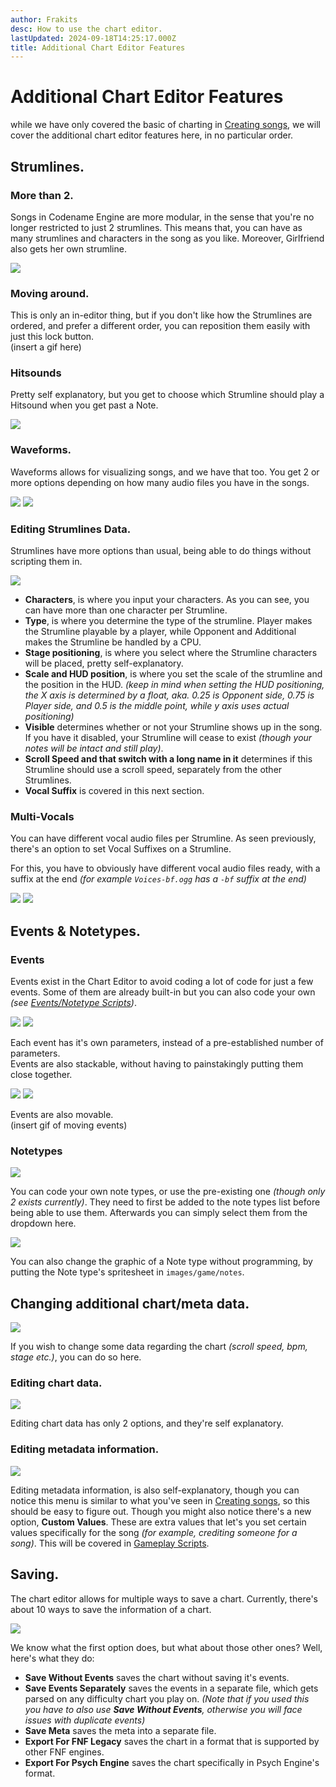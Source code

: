 ```yaml
---
author: Frakits
desc: How to use the chart editor.
lastUpdated: 2024-09-18T14:25:17.000Z
title: Additional Chart Editor Features
---
```

# Additional Chart Editor Features

while we have only covered the basic of charting in <a href="../songs/">Creating songs</a>, we will cover the additional chart editor features here, in no particular order.

## Strumlines.
### More than 2.
Songs in Codename Engine are more modular, in the sense that you're no longer restricted to just 2 strumlines. This means that, you can have as many strumlines and characters in the song as you like. Moreover, Girlfriend also gets her own strumline.

<img src="./Chart Editor Features.png"/>

### Moving around.

This is only an in-editor thing, but if you don't like how the Strumlines are ordered, and prefer a different order, you can reposition them easily with just this lock button.<br>
(insert a gif here)

### Hitsounds
Pretty self explanatory, but you get to choose which Strumline should play a Hitsound when you get past a Note.

<img src="./Chart Editor Features-1.png"/>

### Waveforms.
Waveforms allows for visualizing songs, and we have that too. You get 2 or more options depending on how many audio files you have in the songs.

<img src="./Chart Editor Features-2.png"/>
<img src="./Chart Editor Features-3.png"/>

### Editing Strumlines Data.
Strumlines have more options than usual, being able to do things without scripting them in.

<img src="./Chart Editor Features-4.png"/>

- **Characters**, is where you input your characters. As you can see, you can have more than one character per Strumline.
- **Type**, is where you determine the type of the strumline. Player makes the Strumline playable by a player, while Opponent and Additional makes the Strumline be handled by a CPU.
- **Stage positioning**, is where you select where the Strumline characters will be placed, pretty self-explanatory.
- **Scale and HUD position**, is where you set the scale of the strumline and the position in the HUD. *(keep in mind when setting the HUD positioning, the X axis is determined by a float, aka. 0.25 is Opponent side, 0.75 is Player side, and 0.5 is the middle point, while y axis uses actual positioning)*
- **Visible** determines whether or not your Strumline shows up in the song. If you have it disabled, your Strumline will cease to exist *(though your notes will be intact and still play)*.
- **Scroll Speed and that switch with a long name in it** determines if this Strumline should use a scroll speed, separately from the other Strumlines.
- **Vocal Suffix** is covered in this next section.

### Multi-Vocals
You can have different vocal audio files per Strumline. As seen previously, there's an option to set Vocal Suffixes on a Strumline.

For this, you have to obviously have different vocal audio files ready, with a suffix at the end *(for example ``Voices-bf.ogg`` has a ``-bf`` suffix at the end)*

<img src="./Chart Editor Features-16.png"/>
<img src="./Chart Editor Features-15.png"/>

## Events & Notetypes.
### Events
Events exist in the Chart Editor to avoid coding a lot of code for just a few events. Some of them are already built-in but you can also code your own *(see <a href="../scripting/playstate-scripts/events-notetypes-scripts.md">Events/Notetype Scripts</a>)*.

<img src="./Chart Editor Features-5.png"/>
<img src="./Chart Editor Features-6.png"/>

Each event has it's own parameters, instead of a pre-established number of parameters. <br> Events are also stackable, without having to painstakingly putting them close together.

<img src="./Chart Editor Features-8.png"/>
<img src="./Chart Editor Features-7.png"/>

Events are also movable.<br>
(insert gif of moving events)

### Notetypes

<img src="./Chart Editor Features-9.png"/>

You can code your own note types, or use the pre-existing one *(though only 2 exists currently)*. They need to first be added to the note types list before being able to use them. Afterwards you can simply select them from the dropdown here.

<img src="./Chart Editor Features-10.png"/>

You can also change the graphic of a Note type without programming, by putting the Note type's spritesheet in ``images/game/notes``.

## Changing additional chart/meta data.

<img src="./Chart Editor Features-12.png"/>

If you wish to change some data regarding the chart *(scroll speed, bpm, stage etc.)*, you can do so here.

### Editing chart data.

<img src="./Chart Editor Features-13.png"/>

Editing chart data has only 2 options, and they're self explanatory.

### Editing metadata information.

<img src="./Chart Editor Features-14.png"/>

Editing metadata information, is also self-explanatory, though you can notice this menu is similar to what you've seen in <a href="../songs/">Creating songs</a>, so this should be easy to figure out. Though you might also notice there's a new option, **Custom Values**. These are extra values that let's you set certain values specifically for the song *(for example, crediting someone for a song)*. This will be covered in <a href="../scripting/playstate-scripts/gameplay-scripts.md">Gameplay Scripts</a>.

## Saving.

The chart editor allows for multiple ways to save a chart. Currently, there's about 10 ways to save the information of a chart.

<img src="./Chart Editor Features-11.png"/>

We know what the first option does, but what about those other ones? Well, here's what they do:
- **Save Without Events** saves the chart without saving it's events.
- **Save Events Separately** saves the events in a separate file, which gets parsed on any difficulty chart you play on. *(Note that if you used this you have to also use **Save Without Events**, otherwise you will face issues with duplicate events)*
- **Save Meta** saves the meta into a separate file.
- **Export For FNF Legacy** saves the chart in a format that is supported by other FNF engines.
- **Export For Psych Engine** saves the chart specifically in Psych Engine's format.